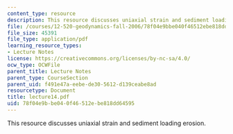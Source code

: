 ```yaml
---
content_type: resource
description: This resource discusses uniaxial strain and sediment loading erosion.
file: /courses/12-520-geodynamics-fall-2006/78f04e9bbe040f46512ebe818dd64595_lecture14.pdf
file_size: 45391
file_type: application/pdf
learning_resource_types:
- Lecture Notes
license: https://creativecommons.org/licenses/by-nc-sa/4.0/
ocw_type: OCWFile
parent_title: Lecture Notes
parent_type: CourseSection
parent_uid: f491e47a-eebe-de30-5612-d139ceabe8ad
resourcetype: Document
title: lecture14.pdf
uid: 78f04e9b-be04-0f46-512e-be818dd64595
---
```

This resource discusses uniaxial strain and sediment loading erosion.
